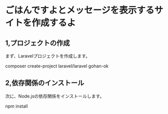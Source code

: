 # ごはんですよとメッセージを表示するサイトを作成するよ

## 1,プロジェクトの作成

まず、Laravelプロジェクトを作成します。

composer create-project laravel/laravel gohan-ok


## 2,依存関係のインストール
次に、Node.jsの依存関係をインストールします。

npm install
